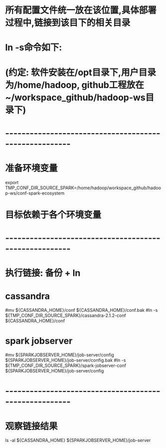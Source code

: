 # 所有配置文件统一放在该位置,具体部署过程中,链接到该目下的相关目录

# ln -s命令如下:
#	(约定: 软件安装在/opt目录下,用户目录为/home/hadoop, github工程放在~/workspace_github/hadoop-ws目录下)

# ------------------------------------------------------
# 准备环境变量
export TMP_CONF_DIR_SOURCE_SPARK=/home/hadoop/workspace_github/hadoop-ws/conf-spark-ecosystem
# 目标依赖于各个环境变量

# ------------------------------------------------------
# 执行链接: 备份 + ln

# cassandra
#mv ${CASSANDRA_HOME}/conf ${CASSANDRA_HOME}/conf.bak
#ln -s ${TMP_CONF_DIR_SOURCE_SPARK}/cassandra-2.1.2-conf ${CASSANDRA_HOME}/conf

# spark jobserver
#mv ${SPARKJOBSERVER_HOME}/job-server/config ${SPARKJOBSERVER_HOME}/job-server/config.bak
#ln -s ${TMP_CONF_DIR_SOURCE_SPARK}/spark-jobserver-conf ${SPARKJOBSERVER_HOME}/job-server/config

# ------------------------------------------------------
# 观察链接结果
ls -al ${CASSANDRA_HOME} ${SPARKJOBSERVER_HOME}/job-server




